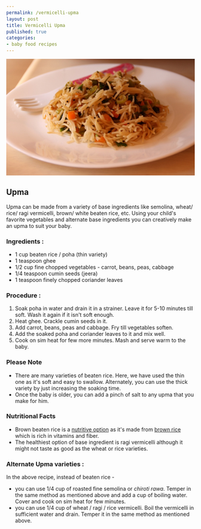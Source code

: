 ```yaml
---
permalink: /vermicelli-upma
layout: post
title: Vermicelli Upma
published: true
categories:
- baby food recipes
---
```

<div class="post group">
<IMG SRC="/images/vermicelli_upma.JPG" class="recipe" /></p>
<h2>Upma</h2>

<p>Upma can be made from a variety of base ingredients like semolina, wheat/ rice/ ragi vermicelli, brown/ white beaten rice, etc. Using your child's favorite vegetables and alternate base ingredients you can creatively make an upma to suit your baby.</p>

<h3>Ingredients :</h3>

<ul>

<li>1 cup beaten rice / poha (thin variety)</li>

<li>1 teaspoon ghee</li>

<li>1/2 cup fine chopped vegetables - carrot, beans, peas, cabbage</li>

<li>1/4 teaspoon cumin seeds (jeera)</li>

<li>1 teaspoon finely chopped coriander leaves</li>

</ul>


<h3>Procedure :</h3>

<ol>

<li>Soak poha in water and drain it in a strainer. Leave it for 5-10 minutes till soft. Wash it again if it isn't soft enough.</li>

<li>Heat ghee. Crackle cumin seeds in it.</li>

<li>Add carrot, beans, peas and cabbage. Fry till vegetables soften.</li>

<li>Add the soaked poha and  coriander leaves to it and mix well.</li>

<li>Cook on sim heat for few more minutes. Mash and serve warm to the baby.</li>

</ol>

<h3>Please Note</h3>

<div><ul>

<li>There are many varieties of beaten rice. Here, we have used the thin one as it's soft and easy to swallow. Alternately, you can use the thick variety by just increasing the soaking time.</li>

<li>Once the baby is older, you can add a pinch of salt to any upma that you make for him.</li>

</ul>

</div>

<h3>Nutritional Facts</h3>

<div class="nutrition">
<ul>

<li>Brown beaten rice is a <a href='#brown_rice'>nutritive option</a> as it's made from <a href="http://en.wikipedia.org/wiki/Brown_rice">brown rice</a> which is rich in vitamins and fiber. </li>

<li>The healthiest option of base ingredient is ragi vermicelli although it might not taste as good as the wheat or rice varieties. </li>

</ul>

</div>

<h3>Alternate Upma varieties :</h3>
<p style="margin-top:0">In the above recipe, instead of beaten rice -</p>

<ul>

<li>you can use 1/4 cup of roasted fine semolina or <em>chiroti rawa</em>. Temper in the same method as mentioned above and add a cup of boiling water. Cover and cook on sim heat for few minutes.</li>

<li>you can use 1/4 cup of wheat / ragi / rice vermicelli. Boil the vermicelli in sufficient water and drain. Temper it in the same method as mentioned above.</li>

</ul>



</div>
